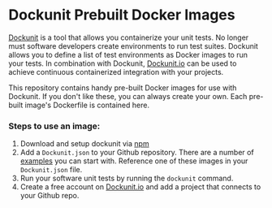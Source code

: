# Dockunit Prebuilt Docker Images

[Dockunit](https://github.com/dockunit/dockunit) is a tool that allows you containerize your unit tests. No longer must software developers create environments to run test suites. Dockunit allows you to define a list of test environments as Docker images to run your tests. In combination with Dockunit, [Dockunit.io](http://dockunit.io) can be used to achieve continuous containerized integration with your projects.

This repository contains handy pre-built Docker images for use with Dockunit. If you don't like these, you can always create your own. Each pre-built image's Dockerfile is contained here.


### Steps to use an image:

1. Download and setup dockunit via [npm](https://www.npmjs.com/dockunit)
2. Add a `Dockunit.json` to your Github repository. There are a number of [examples](https://www.npmjs.com/package/dockunit#dockunit-json-examples) you can start with. Reference one of these images in your `Dockunit.json` file.
3. Run your software unit tests by running the `dockunit` command.
4. Create a free account on [Dockunit.io](https://dockunit.io) and add a project that connects to your Github repo.
